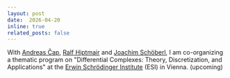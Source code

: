 ```yaml
---
layout: post
date:  2026-04-20
inline: true
related_posts: false
---
```


With [Andreas Čap](https://www.mat.univie.ac.at/~cap/), [Ralf Hiptmair](https://math.ethz.ch/sam/the-institute/people/ralf-hiptmair.html) and [Joachim Schöberl](https://www.tuwien.at/en/mg/asc/people), I am co-organizing a thematic program on "Differential Complexes: Theory, Discretization, and Applications" at the [Erwin Schrödinger Institute](https://www.esi.ac.at) (ESI) in Vienna. (upcoming)
